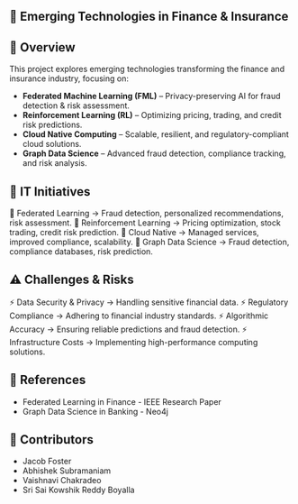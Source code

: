 🚀 Emerging Technologies in Finance & Insurance
--

📌 Overview
-

This project explores emerging technologies transforming the finance and insurance industry, focusing on:

- **Federated Machine Learning (FML)** – Privacy-preserving AI for fraud detection & risk assessment.
- **Reinforcement Learning (RL)** – Optimizing pricing, trading, and credit risk predictions.
- **Cloud Native Computing** – Scalable, resilient, and regulatory-compliant cloud solutions.
- **Graph Data Science** – Advanced fraud detection, compliance tracking, and risk analysis.

🎯 IT Initiatives
-

🔹 Federated Learning → Fraud detection, personalized recommendations, risk assessment.
🔹 Reinforcement Learning → Pricing optimization, stock trading, credit risk prediction.
🔹 Cloud Native → Managed services, improved compliance, scalability.
🔹 Graph Data Science → Fraud detection, compliance databases, risk prediction. 

⚠️ Challenges & Risks
-

⚡ Data Security & Privacy → Handling sensitive financial data.
⚡ Regulatory Compliance → Adhering to financial industry standards.
⚡ Algorithmic Accuracy → Ensuring reliable predictions and fraud detection.
⚡ Infrastructure Costs → Implementing high-performance computing solutions.

📌 References
- 

- Federated Learning in Finance - IEEE Research Paper
- Graph Data Science in Banking - Neo4j
  
🤝 Contributors
-

- Jacob Foster
- Abhishek Subramaniam
- Vaishnavi Chakradeo
- Sri Sai Kowshik Reddy Boyalla

